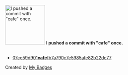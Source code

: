 <img src="https://my-badges.github.io/my-badges/cafe-commit.png" alt="I pushed a commit with &quot;cafe&quot; once." title="I pushed a commit with &quot;cafe&quot; once." width="128">
<strong>I pushed a commit with &quot;cafe&quot; once.</strong>
<br><br>

- <a href="https://github.com/dwesh163/Calendar/commit/07ce59d901cafefb7a790c7e5985afe82b22de77">07ce59d901<strong>cafe</strong>fb7a790c7e5985afe82b22de77</a>


Created by <a href="https://github.com/my-badges/my-badges">My Badges</a>